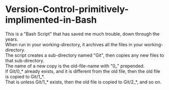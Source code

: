 # Version-Control-primitively-implimented-in-Bash
This is a "Bash Script" that has saved me much trouble, down through the years.
<br/>
When run in your working-directory, it archives all the files in your working-directory.
<br/>
The script creates a sub-directory named "Git", then copies any new files to that sub-directory.
<br/>
The name of a new copy is the old-file-name with "0_" prepended.
<br/>
If Git/0_\* already exists, and it is different from the old file, then the old file is copied to Git/1_\*.
<br/>
That is unless Git/1_\* exists, then the old file is copied to Git/2_\*, and so on.
